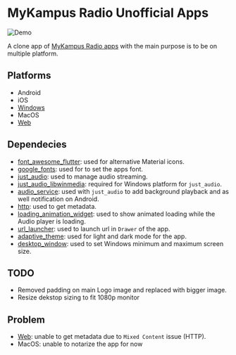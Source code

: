 # MyKampus Radio Unofficial Apps

![Demo](https://github.com/saifymatteo/mkr_flutter/blob/master/images/github/MKR_Unofficial_App_Demo.gif)

A clone app of [MyKampus Radio apps](https://play.google.com/store/apps/details?id=info.mykampusradio.station) with the main purpose is to be on multiple platform.

## Platforms

- Android
- iOS
- [Windows](https://github.com/saifymatteo/mkr_flutter/releases)
- MacOS
- [Web](https://mkrunofficial.netlify.app/)

## Dependecies

- [font_awesome_flutter](https://pub.dev/packages/font_awesome_flutter): used for alternative Material icons.
- [google_fonts](https://pub.dev/packages/google_fonts): used for to set the apps font.
- [just_audio](https://pub.dev/packages/just_audio): used to manage audio streaming.
- [just_audio_libwinmedia](https://pub.dev/packages/just_audio_libwinmedia): required for Windows platform for ```just_audio```.
- [audio_service](https://pub.dev/packages/audio_service): used with ```just_audio``` to add background playback and as well notification on Android.
- [http](https://pub.dev/packages/http): used to get metadata.
- [loading_animation_widget](https://pub.dev/packages/loading_animation_widget): used to show animated loading while the Audio player is loading.
- [url_launcher](https://pub.dev/packages/url_launcher): used to launch url in ```Drawer``` of the app.
- [adaptive_theme](https://pub.dev/packages/adaptive_theme): used for light and dark mode for the app.
- [desktop_window](https://pub.dev/packages/desktop_window): used to set Windows minimum and maximum screen size.

## TODO

- Removed padding on main Logo image and replaced with bigger image.
- Resize dekstop sizing to fit 1080p monitor

## Problem

- [Web](https://github.com/saifymatteo/mkr_flutter/blob/master/images/github/Mixed%20Content%20error.png): unable to get metadata due to ```Mixed Content``` issue (HTTP).
- MacOS: unable to notarize the app for now

